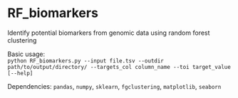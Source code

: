 # RF_biomarkers
Identify potential biomarkers from genomic data using random forest clustering

Basic usage:  
`python RF_biomarkers.py --input file.tsv --outdir path/to/output/directory/ --targets_col column_name --toi target_value [--help]`

Dependencies: `pandas`, `numpy`, `sklearn`, `fgclustering`, `matplotlib`, `seaborn`
